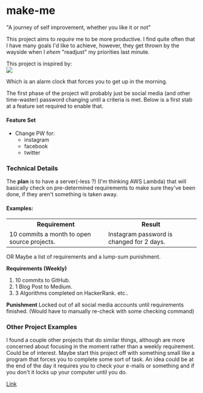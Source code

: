 # make-me
"A journey of self improvement, whether you like it or not"

This project aims to *require* me to be more productive. I find quite often that I have many goals I'd like to achieve, however, they get thrown by the wayside when I *ehem* "readjust" my priorities last minute.

This project is inspired by: <br>
<img src="http://2.bp.blogspot.com/-hCr8Fl35hPo/Up6alTouWBI/AAAAAAAAFjU/Ndwp6vf0YqU/s1600/carpet+alarm.png"/>

Which is an alarm clock that forces you to get up in the morning.

The first phase of the project will probably just be social media (and other time-waster) password changing until a criteria is met. Below is a first stab at a feature set required to enable that.

#### Feature Set
* Change PW for:
  * instagram
  * facebook
  * twitter


### Technical Details
The **plan** is to have a server(-less ?) (I'm thinking AWS Lambda) that will basically check on pre-determined requirements to make sure they've been done, if they aren't something is taken away.

#### Examples:
<table>
  <tr>
    <th>Requirement</th>
    <th>Result</th>
  </tr>
  <tr>
    <td>10 commits a month to open source projects.</td>
    <td>Instagram password is changed for 2 days.</td>
  </tr>
</table>

OR Maybe a list of requirements and a lump-sum punishment.

**Requirements (Weekly)**
1. 10 commits to GitHub.
2. 1 Blog Post to Medium.
3. 3 Algorithms completed on HackerRank.
etc..

**Punishment**
Locked out of all social media accounts until requirements finished. (Would have to manually re-check with some checking command)

### Other Project Examples
I found a couple other projects that do similar things, although are more concerned about focusing in the moment rather than a weekly requirement. Could be of interest. Maybe start this project off with something small like a program that forces you to complete some sort of task. An idea could be at the end of the day it requires you to check your e-mails or something and if you don't it locks up your computer until you do.

[Link](https://www.entrepreneur.com/article/227171)

